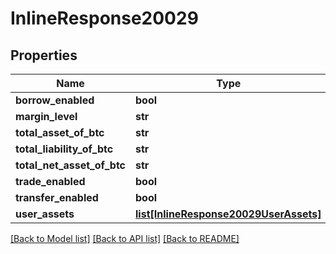 # InlineResponse20029

## Properties
Name | Type | Description | Notes
------------ | ------------- | ------------- | -------------
**borrow_enabled** | **bool** |  | 
**margin_level** | **str** |  | 
**total_asset_of_btc** | **str** |  | 
**total_liability_of_btc** | **str** |  | 
**total_net_asset_of_btc** | **str** |  | 
**trade_enabled** | **bool** |  | 
**transfer_enabled** | **bool** |  | 
**user_assets** | [**list[InlineResponse20029UserAssets]**](InlineResponse20029UserAssets.md) |  | 

[[Back to Model list]](../README.md#documentation-for-models) [[Back to API list]](../README.md#documentation-for-api-endpoints) [[Back to README]](../README.md)


